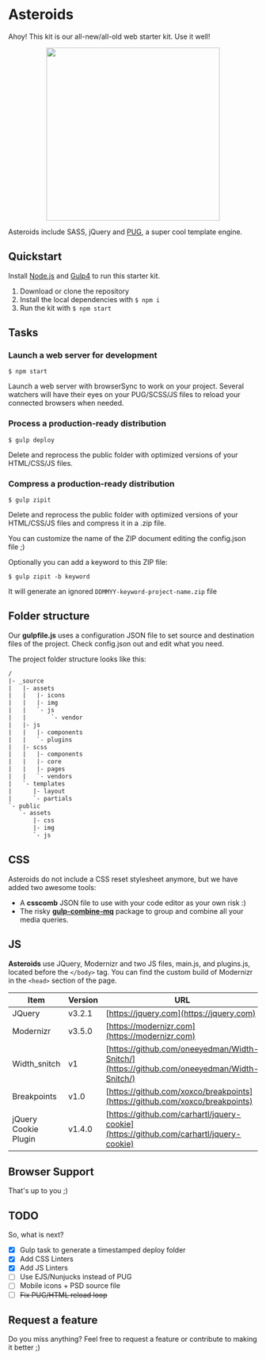 
# Asteroids

Ahoy! This kit is our all-new/all-old web starter kit. Use it well!

<center>
<img src="https://spacenomads.com/assets/img/projects/asteroids/asteroids-700.png" width="350">
</center>

Asteroids include SASS, jQuery and [PUG](https://github.com/pugjs/pug), a super cool template engine.

## Quickstart

Install [Node.js](https://nodejs.org/) and [Gulp4](https://gulpjs.com) to run this starter kit.

1. Download or clone the repository
2. Install the local dependencies with `$ npm i`
3. Run the kit with `$ npm start`

## Tasks

### Launch a web server for development

```shell
$ npm start
```

Launch a web server with browserSync to work on your project. Several watchers will have their eyes on your PUG/SCSS/JS files to reload your connected browsers when needed.

### Process a production-ready distribution

```shell
$ gulp deploy
```

Delete and reprocess the public folder with optimized versions of your HTML/CSS/JS files.

### Compress a production-ready distribution

```shell
$ gulp zipit
```
Delete and reprocess the public folder with optimized versions of your HTML/CSS/JS files and compress it in a .zip file.

You can customize the name of the ZIP document editing the config.json file ;)

Optionally you can add a keyword to this ZIP file:

```shell
$ gulp zipit -b keyword
```
It will generate an ignored `DDMMYY-keyword-project-name.zip` file



## Folder structure

Our **gulpfile.js** uses a configuration JSON file to set source and destination files of the project.
Check config.json out and edit what you need.

The project folder structure looks like this:

```txt
/
|- _source
|   |- assets
|   |   |- icons
|   |   |- img
|   |   `- js
|   |       `- vendor
|   |- js
|   |   |- components
|   |   `- plugins
|   |- scss
|   |   |- components
|   |   |- core
|   |   |- pages
|   |   `- vendors
|   `- templates
|      |- layout
|      `- partials
`- public
   `- assets
       |- css
       |- img
       `- js
```

## CSS

Asteroids do not include a CSS reset stylesheet anymore, but we have added two awesome tools:

* A **csscomb** JSON file to use with your code editor as your own risk :)
* The risky [**gulp-combine-mq**](https://www.npmjs.com/package/gulp-combine-mq) package to group and combine all your media queries.

## JS

**Asteroids** use JQuery, Modernizr and two JS files, main.js, and plugins.js, located before the `</body>` tag. You can find the custom build of Modernizr in the `<head>` section of the page.

| Item | Version | URL |
| ------ | ------- | --- |
| JQuery | v3.2.1 | [https://jquery.com](https://jquery.com)
| Modernizr | v3.5.0 | [https://modernizr.com](https://modernizr.com)
| Width_snitch | v1 | [https://github.com/oneeyedman/Width-Snitch/](https://github.com/oneeyedman/Width-Snitch/)
| Breakpoints | v1.0 | [https://github.com/xoxco/breakpoints](https://github.com/xoxco/breakpoints)
| jQuery Cookie Plugin | v1.4.0 | [https://github.com/carhartl/jquery-cookie](https://github.com/carhartl/jquery-cookie)

## Browser Support

That's up to you ;)

## TODO

So, what is next?

* [X] Gulp task to generate a timestamped deploy folder
* [X] Add CSS Linters
* [X] Add JS Linters
* [ ] Use EJS/Nunjucks instead of PUG
* [ ] Mobile icons + PSD source file
* [ ] ~~Fix PUG/HTML reload loop~~

## Request a feature

Do you miss anything? Feel free to request a feature or contribute to making it better ;)
